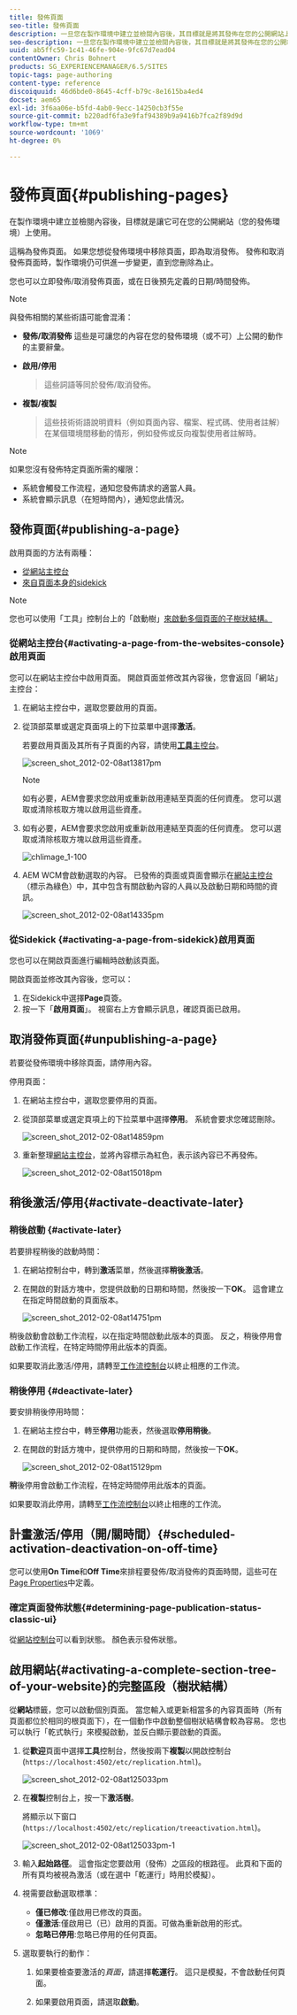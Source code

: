 ```yaml
---
title: 發佈頁面
seo-title: 發佈頁面
description: 一旦您在製作環境中建立並檢閱內容後，其目標就是將其發佈在您的公開網站上。
seo-description: 一旦您在製作環境中建立並檢閱內容後，其目標就是將其發佈在您的公開網站上。
uuid: ab5ffc59-1c41-46fe-904e-9fc67d7ead04
contentOwner: Chris Bohnert
products: SG_EXPERIENCEMANAGER/6.5/SITES
topic-tags: page-authoring
content-type: reference
discoiquuid: 46d6bde0-8645-4cff-b79c-8e1615ba4ed4
docset: aem65
exl-id: 3f6aa06e-b5fd-4ab0-9ecc-14250cb3f55e
source-git-commit: b220adf6fa3e9faf94389b9a9416b7fca2f89d9d
workflow-type: tm+mt
source-wordcount: '1069'
ht-degree: 0%

---
```


# 發佈頁面{#publishing-pages}

在製作環境中建立並檢閱內容後，目標就是讓它可在您的公開網站（您的發佈環境）上使用。

這稱為發佈頁面。 如果您想從發佈環境中移除頁面，即為取消發佈。 發佈和取消發佈頁面時，製作環境仍可供進一步變更，直到您刪除為止。

您也可以立即發佈/取消發佈頁面，或在日後預先定義的日期/時間發佈。

>[!NOTE]
>
>與發佈相關的某些術語可能會混淆：
>
>* **發佈/取消發佈**
   >  這些是可讓您的內容在您的發佈環境（或不可）上公開的動作的主要辭彙。
   >
   >
* **啟用/停用**
   >  這些詞語等同於發佈/取消發佈。
   >
   >
* **複製/複製**
   >  這些技術術語說明資料（例如頁面內容、檔案、程式碼、使用者註解）在某個環境間移動的情形，例如發佈或反向複製使用者註解時。
>



>[!NOTE]
>
>如果您沒有發佈特定頁面所需的權限：
>
>* 系統會觸發工作流程，通知您發佈請求的適當人員。
>* 系統會顯示訊息（在短時間內），通知您此情況。

>



## 發佈頁面{#publishing-a-page}

啟用頁面的方法有兩種：

* [從網站主控台](#activating-a-page-from-the-websites-console)
* [來自頁面本身的sidekick](#activating-a-page-from-sidekick)

>[!NOTE]
>
>您也可以使用「工具」控制台上的「啟動樹」[來啟動多個頁面的子樹狀結構。](#howtoactivateacompletesectiontreeofyourwebsite)

### 從網站主控台{#activating-a-page-from-the-websites-console}啟用頁面

您可以在網站主控台中啟用頁面。 開啟頁面並修改其內容後，您會返回「網站」主控台：

1. 在網站主控台中，選取您要啟用的頁面。
1. 從頂部菜單或選定頁面項上的下拉菜單中選擇&#x200B;**激活**。

   若要啟用頁面及其所有子頁面的內容，請使用&#x200B;[**工具**&#x200B;主控台](/help/sites-classic-ui-authoring/classic-page-author-publish-pages.md#howtoactivateacompletesectiontreeofyourwebsite)。

   ![screen_shot_2012-02-08at13817pm](assets/screen_shot_2012-02-08at13817pm.png)

   >[!NOTE]
   >
   >如有必要，AEM會要求您啟用或重新啟用連結至頁面的任何資產。 您可以選取或清除核取方塊以啟用這些資產。

1. 如有必要，AEM會要求您啟用或重新啟用連結至頁面的任何資產。 您可以選取或清除核取方塊以啟用這些資產。

   ![chlimage_1-100](assets/chlimage_1-100.png)

1. AEM WCM會啟動選取的內容。 已發佈的頁面或頁面會顯示在[網站主控台](/help/sites-classic-ui-authoring/author-env-basic-handling.md#page-information-on-the-websites-console)（標示為綠色）中，其中包含有關啟動內容的人員以及啟動日期和時間的資訊。

   ![screen_shot_2012-02-08at14335pm](assets/screen_shot_2012-02-08at14335pm.png)

### 從Sidekick {#activating-a-page-from-sidekick}啟用頁面

您也可以在開啟頁面進行編輯時啟動該頁面。

開啟頁面並修改其內容後，您可以：

1. 在Sidekick中選擇&#x200B;**Page**&#x200B;頁簽。
1. 按一下「**啟用頁面**」。
視窗右上方會顯示訊息，確認頁面已啟用。

## 取消發佈頁面{#unpublishing-a-page}

若要從發佈環境中移除頁面，請停用內容。

停用頁面：

1. 在網站主控台中，選取您要停用的頁面。
1. 從頂部菜單或選定頁項上的下拉菜單中選擇&#x200B;**停用**。 系統會要求您確認刪除。

   ![screen_shot_2012-02-08at14859pm](assets/screen_shot_2012-02-08at14859pm.png)

1. 重新整理[網站主控台](/help/sites-classic-ui-authoring/author-env-basic-handling.md#page-information-on-the-websites-console)，並將內容標示為紅色，表示該內容已不再發佈。

   ![screen_shot_2012-02-08at15018pm](assets/screen_shot_2012-02-08at15018pm.png)

## 稍後激活/停用{#activate-deactivate-later}

### 稍後啟動 {#activate-later}

若要排程稍後的啟動時間：

1. 在網站控制台中，轉到&#x200B;**激活**&#x200B;菜單，然後選擇&#x200B;**稍後激活**。
1. 在開啟的對話方塊中，您提供啟動的日期和時間，然後按一下&#x200B;**OK**。 這會建立在指定時間啟動的頁面版本。

   ![screen_shot_2012-02-08at14751pm](assets/screen_shot_2012-02-08at14751pm.png)

稍後啟動會啟動工作流程，以在指定時間啟動此版本的頁面。 反之，稍後停用會啟動工作流程，在特定時間停用此版本的頁面。

如果要取消此激活/停用，請轉至[工作流控制台](/help/sites-administering/workflows-administering.md#main-pars_title_3-yjqslz-refd)以終止相應的工作流。

### 稍後停用 {#deactivate-later}

要安排稍後停用時間：

1. 在網站主控台中，轉至&#x200B;**停用**&#x200B;功能表，然後選取&#x200B;**停用稍後**。

1. 在開啟的對話方塊中，提供停用的日期和時間，然後按一下&#x200B;**OK**。

   ![screen_shot_2012-02-08at15129pm](assets/screen_shot_2012-02-08at15129pm.png)

**稍**&#x200B;後停用會啟動工作流程，在特定時間停用此版本的頁面。

如果要取消此停用，請轉至[工作流控制台](/help/sites-administering/workflows-administering.md#main-pars_title_3-yjqslz-refd)以終止相應的工作流。

## 計畫激活/停用（開/關時間）{#scheduled-activation-deactivation-on-off-time}

您可以使用&#x200B;**On Time**&#x200B;和&#x200B;**Off Time**&#x200B;來排程要發佈/取消發佈的頁面時間，這些可在[Page Properties](/help/sites-classic-ui-authoring/classic-page-author-edit-page-properties.md)中定義。

### 確定頁面發佈狀態{#determining-page-publication-status-classic-ui}

從[網站控制台](/help/sites-classic-ui-authoring/author-env-basic-handling.md#page-information-on-the-websites-console)可以看到狀態。 顏色表示發佈狀態。

## 啟用網站{#activating-a-complete-section-tree-of-your-website}的完整區段（樹狀結構）

從&#x200B;**網站**&#x200B;標籤，您可以啟動個別頁面。 當您輸入或更新相當多的內容頁面時（所有頁面都位於相同的根頁面下），在一個動作中啟動整個樹狀結構會較為容易。 您也可以執行「乾式執行」來模擬啟動，並反白顯示要啟動的頁面。

1. 從&#x200B;**歡迎**&#x200B;頁面中選擇&#x200B;**工具**&#x200B;控制台，然後按兩下&#x200B;**複製**&#x200B;以開啟控制台(`https://localhost:4502/etc/replication.html`)。

   ![screen_shot_2012-02-08at125033pm](assets/screen_shot_2012-02-08at125033pm.png)

1. 在&#x200B;**複製**&#x200B;控制台上，按一下&#x200B;**激活樹**。

   將顯示以下窗口(`https://localhost:4502/etc/replication/treeactivation.html`)。

   ![screen_shot_2012-02-08at125033pm-1](assets/screen_shot_2012-02-08at125033pm-1.png)

1. 輸入&#x200B;**起始路徑**。 這會指定您要啟用（發佈）之區段的根路徑。 此頁和下面的所有頁均被視為激活（或在選中「乾運行」時用於模擬）。
1. 視需要啟動選取標準：

   * **僅已修改**:僅啟用已修改的頁面。
   * **僅激活**:僅啟用已（已）啟用的頁面。可做為重新啟用的形式。
   * **忽略已停用**:忽略已停用的任何頁面。

1. 選取要執行的動作：

   1. 如果要檢查要激活的&#x200B;*頁面*，請選擇&#x200B;**乾運行**。 這只是模擬，不會啟動任何頁面。

   1. 如果要啟用頁面，請選取&#x200B;**啟動**。
